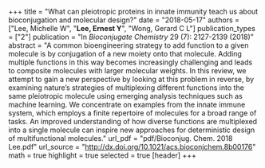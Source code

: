 +++
title = "What can pleiotropic proteins in innate immunity teach us about bioconjugation and molecular design?"
date = "2018-05-17"
authors = ["Lee, Michelle W", "**Lee, Ernest Y**", "Wong, Gerard C L"]
publication_types = ["2"]
publication = "In *Bioconjugate Chemistry* 29 (7): 2127-2139 (2018)"
abstract = "A common bioengineering strategy to add function to a given molecule is by conjugation of a new moiety onto that molecule. Adding multiple functions in this way becomes increasingly challenging and leads to composite molecules with larger molecular weights. In this review, we attempt to gain a new perspective by looking at this problem in reverse, by examining nature’s strategies of multiplexing different functions into the same pleiotropic molecule using emerging analysis techniques such as machine learning. We concentrate on examples from the innate immune system, which employs a finite repertoire of molecules for a broad range of tasks. An improved understanding of how diverse functions are multiplexed into a single molecule can inspire new approaches for deterministic design of multifunctional molecules."
url_pdf = "pdf/Bioconjug. Chem. 2018 Lee.pdf"
url_source = "http://dx.doi.org/10.1021/acs.bioconjchem.8b00176"
math = true
highlight = true
selected = true
[header]
+++